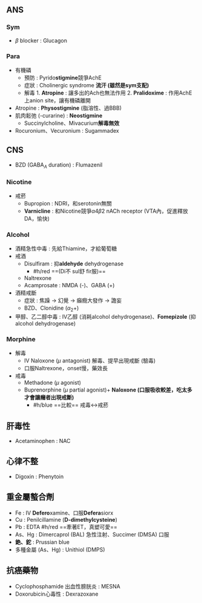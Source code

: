 ## ANS
### Sym
- $\beta$ blocker : Glucagon
### Para
- 有機磷
	- 預防 : Pyrido**stigmine**競爭AchE
	- 症狀 : Cholinergic syndrome **流汗 (雖然是sym支配)** 
	- 解毒
			1. **Atropine** : 讓多出的Ach也無法作用
			2. **Pralidoxime** : 作用AchE上anion site，讓有機磷離開
- Atropine : **Physostigmine** (脂溶性、過BBB)
- 肌肉鬆弛 (-curarine) : **Neostigmine**
	- Succinylcholine、Mivacurium**解毒無效**
- Rocuronium、Vecuronium : Sugammadex
## CNS
- BZD (GABA$_A$ duration) : Flumazenil
### Nicotine
- 戒菸 
	- Bupropion  : NDRI，和serotonin無關
	- **Varnicline** : 和Nicotine競爭$\alpha 4 \beta2$ nACh receptor (VTA內，促進釋放DA，愉快)
### Alcohol
- 酒精急性中毒 : 先給Thiamine，才給葡萄糖
- 戒酒
	- Disulfiram  : 抑**aldehyde** dehydrogenase
		- #h/red ==(Di不 sul舒 fir服)==
	- Naltrexone
	- Acamprosate : NMDA (-)、GABA (+)
- 酒精戒斷
	- 症狀 : 焦躁 -> 幻覺 -> 癲癇大發作 -> 譫妄
	- BZD、Clonidine ($\alpha_2 +$)
- 甲醇、乙二醇中毒 : IV乙醇 (消耗alcohol dehydrogenase)、**Fomepizole** (抑alcohol dehydrogenase)
### Morphine
- 解毒
	- IV Naloxone ($\mu$ antagonist) 解毒、提早出現戒斷 (驗毒)
	- 口服Naltrexone，onset慢，藥效長
- 戒毒
	- Methadone  ($\mu$ agonist)
	- Buprenorphine ($\mu$ partial agonist)+ **Naloxone (口服吸收較差，吃太多才會讓癮者出現戒斷)**
		- #h/blue ==比較== 戒毒<->戒菸
## 肝毒性
- Acetaminophen : NAC
## 心律不整
- Digoxin : Phenytoin
## 重金屬螯合劑
- Fe : IV **Defero**xamine、口服**Defera**siorx
- Cu : Penilcillamine (**D-dimethylcysteine**)
- Pb : EDTA #h/red ==牽著ET，真塑可愛==
- As、Hg : Dimercaprol (BAL) 急性注射、Succimer  (DMSA) 口服
- **銫、鉈** : Prussian blue
- 多種金屬 (As、Hg) : Unithiol (DMPS)
## 抗癌藥物
- Cyclophosphamide 出血性膀胱炎 : MESNA
- Doxorubicin心毒性 : Dexrazoxane